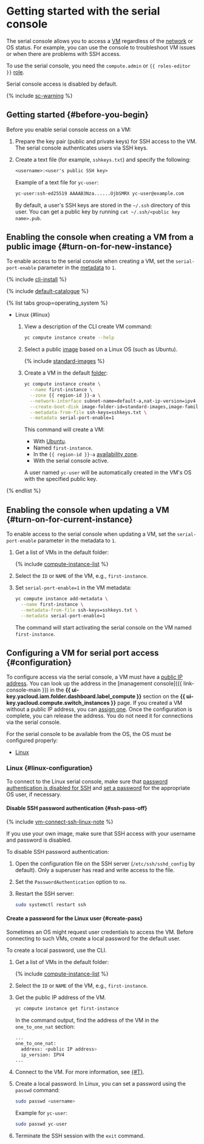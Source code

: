 # Getting started with the serial console

The serial console allows you to access a [VM](../../concepts/vm.md) regardless of the [network](../../../vpc/concepts/network.md#network) or OS status. For example, you can use the console to troubleshoot VM issues or when there are problems with SSH access.

To use the serial console, you need the `сompute.admin` or `{{ roles-editor }}` [role](../../security/index.md).

Serial console access is disabled by default.

{% include [sc-warning](../../../_includes/compute/serial-console-warning.md) %}

## Getting started {#before-you-begin}

Before you enable serial console access on a VM:
1. Prepare the key pair (public and private keys) for SSH access to the VM. The serial console authenticates users via SSH keys.
1. Create a text file (for example, `sshkeys.txt`) and specify the following:

   ```txt
   <username>:<user's public SSH key>
   ```

   Example of a text file for `yc-user`:

   ```txt
   yc-user:ssh-ed25519 AAAAB3Nza......OjbSMRX yc-user@example.com
   ```

   By default, a user's SSH keys are stored in the `~/.ssh` directory of this user. You can get a public key by running `cat ~/.ssh/<public key name>.pub`.

## Enabling the console when creating a VM from a public image {#turn-on-for-new-instance}

To enable access to the serial console when creating a VM, set the `serial-port-enable` parameter in the [metadata](../../concepts/vm-metadata.md) to `1`.

{% include [cli-install](../../../_includes/cli-install.md) %}

{% include [default-catalogue](../../../_includes/default-catalogue.md) %}

{% list tabs group=operating_system %}

- Linux {#linux}

   1. View a description of the CLI create VM command:

      ```bash
      yc compute instance create --help
      ```

   1. Select a public [image](../../concepts/image.md) based on a Linux OS (such as Ubuntu).

      {% include [standard-images](../../../_includes/standard-images.md) %}

   1. Create a VM in the default [folder](../../../resource-manager/concepts/resources-hierarchy.md#folder):

      ```bash
      yc compute instance create \
        --name first-instance \
        --zone {{ region-id }}-a \
        --network-interface subnet-name=default-a,nat-ip-version=ipv4 \
        --create-boot-disk image-folder-id=standard-images,image-family=ubuntu-1604-lts \
        --metadata-from-file ssh-keys=sshkeys.txt \
        --metadata serial-port-enable=1
      ```

      This command will create a VM:
      * With [Ubuntu](/marketplace?tab=software&search=Ubuntu&categories=os).
      * Named `first-instance`.
      * In the `{{ region-id }}-a` [availability zone](../../../overview/concepts/geo-scope.md).
      * With the serial console active.

      A user named `yc-user` will be automatically created in the VM's OS with the specified public key.


{% endlist %}

## Enabling the console when updating a VM {#turn-on-for-current-instance}

To enable access to the serial console when updating a VM, set the `serial-port-enable` parameter in the metadata to `1`.
1. Get a list of VMs in the default folder:

   {% include [compute-instance-list](../../_includes_service/compute-instance-list.md) %}

1. Select the `ID` or `NAME` of the VM, e.g., `first-instance`.

1. Set `serial-port-enable=1` in the VM metadata:

   ```bash
   yc compute instance add-metadata \
     --name first-instance \
     --metadata-from-file ssh-keys=sshkeys.txt \
     --metadata serial-port-enable=1
   ```

   The command will start activating the serial console on the VM named `first-instance`.

## Configuring a VM for serial port access {#configuration}

To configure access via the serial console, a VM must have a [public IP address](../../../vpc/concepts/address.md#public-addresses). You can look up the address in the [management console]({{ link-console-main }}) in the **{{ ui-key.yacloud.iam.folder.dashboard.label_compute }}** section on the **{{ ui-key.yacloud.compute.switch_instances }}** page. If you created a VM without a public IP address, you can [assign one](../vm-control/vm-attach-public-ip.md). Once the configuration is complete, you can release the address. You do not need it for connections via the serial console.

For the serial console to be available from the OS, the OS must be configured properly:
* [Linux](#linux-configuration)


### Linux {#linux-configuration}

To connect to the Linux serial console, make sure that [password authentication is disabled for SSH](#ssh-pass-off) and [set a password](#create-pass) for the appropriate OS user, if necessary.

#### Disable SSH password authentication {#ssh-pass-off}

{% include [vm-connect-ssh-linux-note](../../../_includes/vm-connect-ssh-linux-note.md) %}

If you use your own image, make sure that SSH access with your username and password is disabled.

To disable SSH password authentication:
1. Open the configuration file on the SSH server (`/etc/ssh/sshd_config` by default). Only a superuser has read and write access to the file.
1. Set the `PasswordAuthentication` option to `no`.
1. Restart the SSH server:

   ```bash
   sudo systemctl restart ssh
   ```

#### Create a password for the Linux user {#create-pass}

Sometimes an OS might request user credentials to access the VM. Before connecting to such VMs, create a local password for the default user.

To create a local password, use the CLI.
1. Get a list of VMs in the default folder:

   {% include [compute-instance-list](../../_includes_service/compute-instance-list.md) %}

1. Select the `ID` or `NAME` of the VM, e.g., `first-instance`.
1. Get the public IP address of the VM.

   ```bash
   yc compute instance get first-instance
   ```

   In the command output, find the address of the VM in the `one_to_one_nat` section:

   ```bash
   ...
   one_to_one_nat:
     address: <public IP address>
     ip_version: IPV4
   ...
   ```

1. Connect to the VM. For more information, see [{#T}](../vm-connect/ssh.md#vm-connect).
1. Create a local password. In Linux, you can set a password using the `passwd` command:

   ```bash
   sudo passwd <username>
   ```

   Example for `yc-user`:

   ```bash
   sudo passwd yc-user
   ```

1. Terminate the SSH session with the `exit` command.

